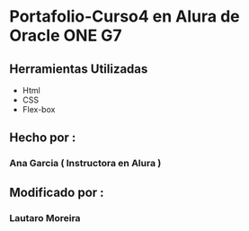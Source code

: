 # Portafolio-Curso4 en Alura de Oracle ONE G7

## Herramientas Utilizadas

* Html
* CSS
* Flex-box

## Hecho por :
### Ana Garcia ( Instructora en Alura )

## Modificado por :
### Lautaro Moreira
